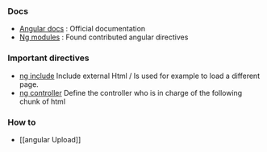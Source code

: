 ### Docs 

* [Angular docs](http://docs.angularjs.org/api) : Official documentation
* [Ng modules](http://ngmodules.org/) : Found contributed angular directives


### Important directives
* [ng include](http://docs.angularjs.org/api/ng.directive:ngInclude)
Include external Html / Is used for example to load a different page. 
* [ng controller](http://docs.angularjs.org/api/ng.directive:ngController) 
Define the controller who is in charge of the following chunk of html 

### How to 
* [[angular Upload]]